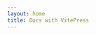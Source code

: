 ```yaml
---
layout: home
title: Docs with VitePress
---
```


<!-- <script setup>
import { useData } from 'vitepress'
import { useSidebar } from 'vitepress/theme'

const { page,theme, lang } = useData()
const {sidebar} = useSidebar()
</script> -->

<!-- <pre>{{ theme }}</pre> -->
<!-- <pre>{{ sidebar }}</pre> -->

<pdf-viewer></pdf-viewer>
